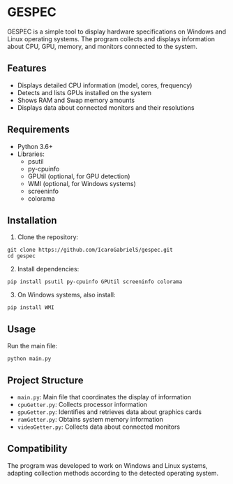 # GESPEC

GESPEC is a simple tool to display hardware specifications on Windows and Linux operating systems. The program collects and displays information about CPU, GPU, memory, and monitors connected to the system.

## Features

- Displays detailed CPU information (model, cores, frequency)
- Detects and lists GPUs installed on the system
- Shows RAM and Swap memory amounts
- Displays data about connected monitors and their resolutions

## Requirements

- Python 3.6+
- Libraries:
  - psutil
  - py-cpuinfo
  - GPUtil (optional, for GPU detection)
  - WMI (optional, for Windows systems)
  - screeninfo
  - colorama

## Installation

1. Clone the repository:
```
git clone https://github.com/IcaroGabrielS/gespec.git
cd gespec
```

2. Install dependencies:
```
pip install psutil py-cpuinfo GPUtil screeninfo colorama
```

3. On Windows systems, also install:
```
pip install WMI
```

## Usage

Run the main file:
```
python main.py
```

## Project Structure

- `main.py`: Main file that coordinates the display of information
- `cpuGetter.py`: Collects processor information
- `gpuGetter.py`: Identifies and retrieves data about graphics cards
- `ramGetter.py`: Obtains system memory information
- `videoGetter.py`: Collects data about connected monitors

## Compatibility

The program was developed to work on Windows and Linux systems, adapting collection methods according to the detected operating system.